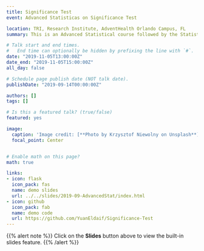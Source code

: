 ```yaml
---
title: Significance Test
event: Advanced Statisticas on Significance Test

location: TRI, Research Institute, AdventHealth Orlando Campus, FL
summary: This is an Advanced Statistical course followed by the Statistical Basics. The most commonly used tests are introduced in this class for general research. I highly recommend that you attend the Statistical Basics before attending this course. 

# Talk start and end times.
#   End time can optionally be hidden by prefixing the line with `#`.
date: "2019-11-05T13:00:00Z"
date_end: "2019-11-05T15:00:00Z"
all_day: false

# Schedule page publish date (NOT talk date).
publishDate: "2019-09-14T00:00:00Z"

authors: []
tags: []

# Is this a featured talk? (true/false)
featured: yes

image:
  caption: 'Image credit: [**Photo by Krzysztof Niewolny on Unsplash**](https://unsplash.com/photos/hi1ZQ5gQqVU)'
  focal_point: Center


# Enable math on this page?
math: true

links:
- icon: flask
  icon_pack: fas
  name: demo slides
  url: ../../slides/2019-09-AdvancedStat/index.html 
- icon: github
  icon_pack: fab
  name: demo code
  url: https://github.com/YuanEldaif/Significance-Test
---
```


{{% alert note %}}
Click on the **Slides** button above to view the built-in slides feature.
{{% /alert %}}

